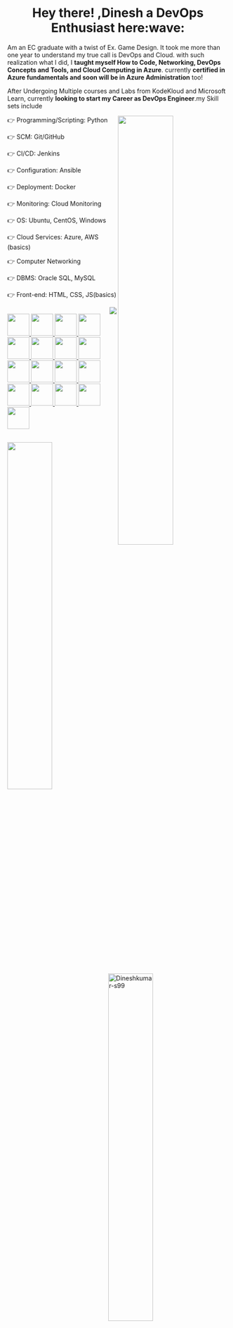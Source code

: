 <h1 align="center">Hey there! <!---<img src="https://github.com/TheDudeThatCode/TheDudeThatCode/blob/master/Assets/Hi.gif" width="29px"/>--->,Dinesh a DevOps Enthusiast here:wave:</h1>


Am an EC graduate with a twist of Ex. Game Design. It took me more than one year to understand my true call is DevOps and Cloud. with such realization what I did, I **taught myself How to Code, Networking, DevOps Concepts and Tools, and Cloud Computing in Azure**. currently **certified in Azure fundamentals and soon will be in Azure Administration** too!

After Undergoing Multiple courses and Labs from KodeKloud and Microsoft Learn, currently **looking to start my Career as DevOps Engineer**.my Skill sets include

<img align="right" src='https://camo.githubusercontent.com/5ddf73ad3a205111cf8c686f687fc216c2946a75005718c8da5b837ad9de78c9/68747470733a2f2f7468756d62732e6766796361742e636f6d2f4576696c4e657874446576696c666973682d736d616c6c2e676966' width="50%">

<p>👉 Programming/Scripting: Python</p>
<p>👉 SCM: Git/GitHub</p>
<p>👉 CI/CD: Jenkins</p>
<p>👉 Configuration: Ansible</p>
<p>👉 Deployment: Docker</p>
<p>👉 Monitoring: Cloud Monitoring</p>
<p>👉 OS: Ubuntu, CentOS, Windows</p>
<p>👉 Cloud Services: Azure, AWS (basics)</p>
<p>👉 Computer Networking</p>
<p>👉 DBMS: Oracle SQL, MySQL</p>
<p>👉 Front-end: HTML, CSS, JS(basics)</p>
<img align="right" src="https://komarev.com/ghpvc/?username=Dineshkumar-s99&color=dc143c&style=plastic">


<h2></h2>
<a href= "#"> <img width ='50px' src ='https://www.svgrepo.com/show/376344/python.svg'> </a>
<a href= "#"> <img width ='50px' src ='https://www.svgrepo.com/show/452210/git.svg'> </a>
<a href= "#"> <img width ='50px' src ='https://www.svgrepo.com/show/448225/github.svg'> </a>
<a href= "#"> <img width ='50px' src ='https://www.svgrepo.com/show/448226/gitlab.svg'> </a>
<a href= "#"> <img width ='50px' src ='https://www.svgrepo.com/show/373699/jenkins.svg'> </a>
<a href= "#"> <img width ='50px' src ='https://www.svgrepo.com/show/353399/ansible.svg'> </a>
<a href= "#"> <img width ='50px' src ='https://www.svgrepo.com/show/373553/docker.svg'> </a>
<a href= "#"> <img width ='50px' src ='https://www.svgrepo.com/show/375376/cloud-monitoring.svg'> </a>
<a href= "#"> <img width ='50px' src ='https://www.svgrepo.com/show/452122/ubuntu.svg'> </a>
<a href= "#"> <img width ='50px' src ='https://www.svgrepo.com/show/448236/linux.svg'> </a>
<a href= "#"> <img width ='50px' src ='https://www.svgrepo.com/show/475695/windowsphone-color.svg'> </a>
<a href= "#"> <img width ='50px' src ='https://www.svgrepo.com/show/353467/azure-icon.svg'> </a>
<a href= "#"> <img width ='50px' src ='https://www.svgrepo.com/show/448266/aws.svg'> </a>
<a href= "#"> <img width ='50px' src ='https://www.svgrepo.com/show/261886/networking-share.svg'> </a>
<a href= "#"> <img width ='50px' src ='https://www.svgrepo.com/show/452228/html-5.svg'> </a>
<a href= "#"> <img width ='50px' src ='https://www.svgrepo.com/show/452185/css-3.svg'> </a>
<a href= "#"> <img width ='50px' src ='https://www.svgrepo.com/show/452045/js.svg'> </a>
<h2></h2>


<img align="left" width="45%" src='https://github-readme-stats.vercel.app/api?username=Dineshkumar-s99&show_icons=true&theme=radical&count_private=true'/>
<img align="center" width="45%" src="https://github-readme-streak-stats.herokuapp.com?user=Dineshkumar-s99&count_private=true&theme=radical" alt="Dineshkumar-s99"/>
<img align="left" width="40%" src="https://github-readme-stats.vercel.app/api/top-langs/?username=Dineshkumar-s99&count_private=true&theme=radical&layout=compact" alt="Dineshkumar-s99" />
 
<!--<p align="center">--> 
 
<div align="center">
<!--<h4>🏆 Github Profile Trophies</h4>-->
<a href="https://github.com/ryo-ma/github-profile-trophy">
<img src="https://github-profile-trophy.vercel.app/?username=Dineshkumar-s99&theme=monokai&row=1&column=4">
</a>
</div>
<h2></h2>



<p>a non-technical side will include Dinesh as a "Manager of an NGO named ISMK”, a person who loves to Travel, Sketch, Read and much more.</p>
<p></p>

#### am Very Much Happy to connect🤝😄
<h2></h2>
<a href= "https://mail.google.com/mail/?view=cm&fs=1&tf=1&to=todineshkumar@outlook.com"> <img width ='50px' src ='https://www.svgrepo.com/show/444193/brand-google-gmail.svg'> </a>
<!-- <a href= "https://www.linkedin.com/in/dineshkumar-s99/"> <img width ='50px' src ='https://www.svgrepo.com/show/354000/linkedin-icon.svg'> </a> -->
<a href= "https://instagram.com/dinesh_sanjay_1866?igshid=MzNlNGNkZWQ4Mg=="> <img width ='50px' src ='https://www.svgrepo.com/show/303154/instagram-2016-logo.svg'> </a>
<a href= "https://www.snapchat.com/add/dinesh-1866?share_id=tXwSE1J2KU4&locale=en-IN"> <img width ='50px' src ='https://www.svgrepo.com/show/177117/snapchat-social-media.svg'> </a>


<!--
### Hi there 👋
**Dineshkumar-S99/Dineshkumar-s99** is a ✨ _special_ ✨ repository because its `README.md` (this file) appears on your GitHub profile.

Here are some ideas to get you started:

- 🔭 I’m currently working on ...
- 🌱 I’m currently learning ...
- 👯 I’m looking to collaborate on ...
- 🤔 I’m looking for help with ...
- 💬 Ask me about ...
- 📫 How to reach me: ...
- 😄 Pronouns: ...
- ⚡ Fun fact: ...
-->
